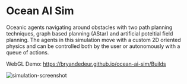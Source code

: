 # Ocean AI Sim 

Oceanic agents navigating around obstacles with two path planning techniques, graph based planning (AStar) and artificial poteltial field planning. The agents in this simulation move with a custom 2D oriented physics and can be controlled both by the user or autonomously with a queue of actions.
 
WebGL Demo: https://bryandedeur.github.io/ocean-ai-sim/Builds

![simulation-screenshot](https://user-images.githubusercontent.com/23252092/218378681-1184444b-4443-4ff6-a610-4b7f937f702b.png)

